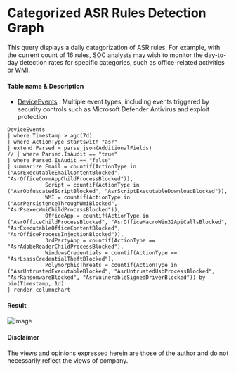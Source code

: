 # Categorized ASR Rules Detection Graph  
This query displays a daily categorization of ASR rules. 
For example, with the current count of 16 rules, SOC analysts may wish to monitor the day-to-day detection rates for specific categories, such as office-related activities or WMI. 

#### Table name & Description
- [DeviceEvents](https://learn.microsoft.com/en-us/microsoft-365/security/defender/advanced-hunting-deviceevents-table?view=o365-worldwide) :	Multiple event types, including events triggered by security controls such as Microsoft Defender Antivirus and exploit protection

```kusto
DeviceEvents
| where Timestamp > ago(7d)
| where ActionType startswith "asr"
| extend Parsed = parse_json(AdditionalFields)
// | where Parsed.IsAudit == "true" 
| where Parsed.IsAudit == "false" 
| summarize Email = countif(ActionType in ("AsrExecutableEmailContentBlocked", "AsrOfficeCommAppChildProcessBlocked")),
            Script = countif(ActionType in ("AsrObfuscatedScriptBlocked", "AsrScriptExecutableDownloadBlocked")),
            WMI = countif(ActionType in ("AsrPersistenceThroughWmiBlocked", "AsrPsexecWmiChildProcessBlocked")),
            OfficeApp = countif(ActionType in ("AsrOfficeChildProcessBlocked", "AsrOfficeMacroWin32ApiCallsBlocked", "AsrExecutableOfficeContentBlocked", "AsrOfficeProcessInjectionBlocked")),
            3rdPartyApp = countif(ActionType == "AsrAdobeReaderChildProcessBlocked"),
            WindowsCredentials = countif(ActionType == "AsrLsassCredentialTheftBlocked"),
            PolymorphicThreats = countif(ActionType in ("AsrUntrustedExecutableBlocked", "AsrUntrustedUsbProcessBlocked", "AsrRansomwareBlocked", "AsrVulnerableSignedDriverBlocked")) by bin(Timestamp, 1d)
| render columnchart
```

#### Result
![image](https://github.com/LearningKijo/KQL/assets/120234772/aaf41c5e-2383-4e4e-98c7-3ea9bafc7bea)

#### Disclaimer
The views and opinions expressed herein are those of the author and do not necessarily reflect the views of company.
